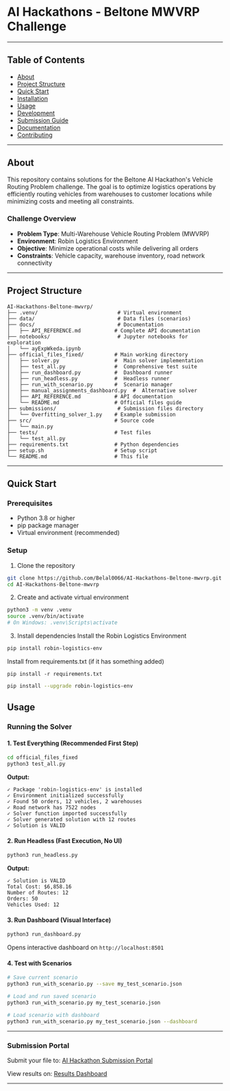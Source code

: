 # AI Hackathons - Beltone MWVRP Challenge
---

## Table of Contents

- [About](#about)
- [Project Structure](#project-structure)
- [Quick Start](#quick-start)
- [Installation](#installation)
- [Usage](#usage)
- [Development](#development)
- [Submission Guide](#submission-guide)
- [Documentation](#documentation)
- [Contributing](#contributing)

---

## About

This repository contains solutions for the Beltone AI Hackathon's Vehicle Routing Problem challenge. The goal is to optimize logistics operations by efficiently routing vehicles from warehouses to customer locations while minimizing costs and meeting all constraints.

### Challenge Overview

- **Problem Type**: Multi-Warehouse Vehicle Routing Problem (MWVRP)
- **Environment**: Robin Logistics Environment
- **Objective**: Minimize operational costs while delivering all orders
- **Constraints**: Vehicle capacity, warehouse inventory, road network connectivity

---

## Project Structure

```
AI-Hackathons-Beltone-mwvrp/
├── .venv/                          # Virtual environment
├── data/                           # Data files (scenarios)
├── docs/                           # Documentation
│   ├── API_REFERENCE.md           # Complete API documentation
├── notebooks/                      # Jupyter notebooks for exploration
│   └── ayExpWkeda.ipynb
├── official_files_fixed/          # Main working directory
│   ├── solver.py                  #  Main solver implementation
│   ├── test_all.py                #  Comprehensive test suite
│   ├── run_dashboard.py           #  Dashboard runner
│   ├── run_headless.py            #  Headless runner
│   ├── run_with_scenario.py       #  Scenario manager
│   ├── manual_assignments_dashboard.py  #  Alternative solver
│   ├── API_REFERENCE.md           # API documentation
│   └── README.md                  # Official files guide
├── submissions/                    # Submission files directory
│   └── Overfitting_solver_1.py    # Example submission
├── src/                           # Source code
│   └── main.py
├── tests/                         # Test files
│   └── test_all.py
├── requirements.txt               # Python dependencies
├── setup.sh                       # Setup script
└── README.md                      # This file
```

---

## Quick Start

### Prerequisites

- Python 3.8 or higher
- pip package manager
- Virtual environment (recommended)

### Setup

1. Clone the repository
```sh
git clone https://github.com/Belal0066/AI-Hackathons-Beltone-mwvrp.git
cd AI-Hackathons-Beltone-mwvrp
```

2. Create and activate virtual environment
```sh
python3 -m venv .venv
source .venv/bin/activate  
# On Windows: .venv\Scripts\activate
```

3. Install dependencies
Install the Robin Logistics Environment
```bash
pip install robin-logistics-env
```

Install from requirements.txt (if it has something added)
```
pip install -r requirements.txt
```

```bash
pip install --upgrade robin-logistics-env
```



## Usage

### Running the Solver

#### 1. **Test Everything** (Recommended First Step)

```bash
cd official_files_fixed
python3 test_all.py
```

**Output:**
```
✓ Package 'robin-logistics-env' is installed
✓ Environment initialized successfully
✓ Found 50 orders, 12 vehicles, 2 warehouses
✓ Road network has 7522 nodes
✓ Solver function imported successfully
✓ Solver generated solution with 12 routes
✓ Solution is VALID
```

#### 2. **Run Headless** (Fast Execution, No UI)

```bash
python3 run_headless.py
```

**Output:**
```
✓ Solution is VALID
Total Cost: $6,858.16
Number of Routes: 12
Orders: 50
Vehicles Used: 12
```

#### 3. **Run Dashboard** (Visual Interface)

```bash
python3 run_dashboard.py
```

Opens interactive dashboard on `http://localhost:8501`

#### 4. **Test with Scenarios**

```bash
# Save current scenario
python3 run_with_scenario.py --save my_test_scenario.json

# Load and run saved scenario
python3 run_with_scenario.py my_test_scenario.json

# Load scenario with dashboard
python3 run_with_scenario.py my_test_scenario.json --dashboard
```

---


### Submission Portal

Submit your file to: [AI Hackathon Submission Portal](https://submission-portal-link)

View results on: [Results Dashboard](https://results-dashboard-link)

---


